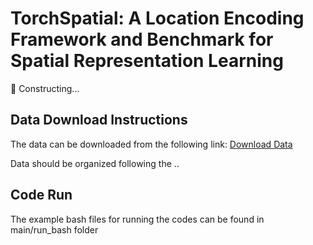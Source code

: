 # TorchSpatial: A Location Encoding Framework and Benchmark for Spatial Representation Learning




🚧 Constructing...


## Data Download Instructions
The data can be downloaded from the following link:
[Download Data](https://www.dropbox.com/scl/fo/lsvb50zszhup2hylphdxc/AF84XwmulxVnLYJoouq_i_Q?rlkey=tc53scmvc48di52z1k9azzymk&st=ijkms1i1&dl=0)

Data should be organized following the ..

## Code Run
The example bash files for running the codes can be found in main/run_bash folder
